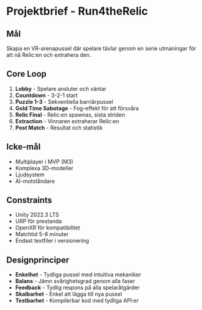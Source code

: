# Projektbrief - Run4theRelic

## Mål
Skapa en VR-arenapussel där spelare tävlar genom en serie utmaningar för att nå Relic:en och extrahera den.

## Core Loop
1. **Lobby** - Spelare ansluter och väntar
2. **Countdown** - 3-2-1 start
3. **Puzzle 1-3** - Sekventiella barriärpussel
4. **Gold Time Sabotage** - Fog-effekt för att försvåra
5. **Relic Final** - Relic:en spawnas, sista striden
6. **Extraction** - Vinnaren extraherar Relic:en
7. **Post Match** - Resultat och statistik

## Icke-mål
- Multiplayer i MVP (M3)
- Komplexa 3D-modeller
- Ljudsystem
- AI-motståndare

## Constraints
- Unity 2022.3 LTS
- URP för prestanda
- OpenXR för kompatibilitet
- Matchtid 5-8 minuter
- Endast textfiler i versionering

## Designprinciper
- **Enkelhet** - Tydliga pussel med intuitiva mekaniker
- **Balans** - Jämn svårighetsgrad genom alla faser
- **Feedback** - Tydlig respons på alla spelaråtgärder
- **Skalbarhet** - Enkel att lägga till nya pussel
- **Testbarhet** - Kompilerbar kod med tydliga API:er 